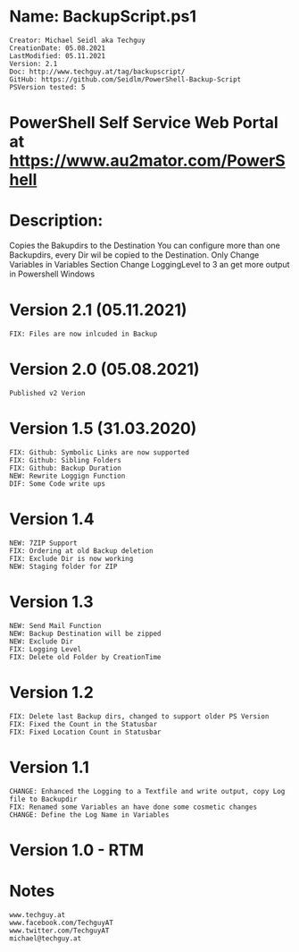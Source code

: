 # Name: BackupScript.ps1
    Creator: Michael Seidl aka Techguy
    CreationDate: 05.08.2021 
    LastModified: 05.11.2021 
    Version: 2.1
    Doc: http://www.techguy.at/tag/backupscript/
    GitHub: https://github.com/Seidlm/PowerShell-Backup-Script
    PSVersion tested: 5


# PowerShell Self Service Web Portal at https://www.au2mator.com/PowerShell


# Description: 
Copies the Bakupdirs to the Destination
You can configure more than one Backupdirs, every Dir
wil be copied to the Destination. 
Only Change Variables in Variables Section
Change LoggingLevel to 3 an get more output in Powershell Windows
 

# Version 2.1 (05.11.2021)
    FIX: Files are now inlcuded in Backup

# Version 2.0 (05.08.2021)
    Published v2 Verion

# Version 1.5 (31.03.2020)
    FIX: Github: Symbolic Links are now supported
    FIX: Github: Sibling Folders
    FIX: Github: Backup Duration
    NEW: Rewrite Loggign Function
    DIF: Some Code write ups
# Version 1.4
    NEW: 7ZIP Support
    FIX: Ordering at old Backup deletion
    FIX: Exclude Dir is now working
    NEW: Staging folder for ZIP
# Version 1.3
    NEW: Send Mail Function
    NEW: Backup Destination will be zipped
    NEW: Exclude Dir
    FIX: Logging Level
    FIX: Delete old Folder by CreationTime

# Version 1.2
    FIX: Delete last Backup dirs, changed to support older PS Version
    FIX: Fixed the Count in the Statusbar
    FIX: Fixed Location Count in Statusbar

# Version 1.1 
    CHANGE: Enhanced the Logging to a Textfile and write output, copy Log file to Backupdir
    FIX: Renamed some Variables an have done some cosmetic changes
    CHANGE: Define the Log Name in Variables

# Version 1.0 - RTM

# Notes
    www.techguy.at
    www.facebook.com/TechguyAT
    www.twitter.com/TechguyAT
    michael@techguy.at
